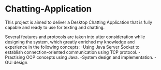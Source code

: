 # Chatting-Application

This project is aimed to deliver a Desktop Chatting Application that is fully capable and ready to use for texting and chatting. 

Several features and protocols are taken into utter consideration while designing the system, which greatly enriched my knowledge and experience in the following concepts:
-Using Java Server Socket to establish connection-oriented communication using TCP protocol.
-Practising OOP concepts using Java.
-System design and implementation.
-GUI design.
